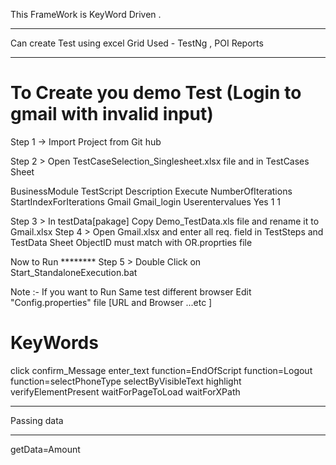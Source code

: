﻿This FrameWork is KeyWord Driven . 
*********************************
Can create Test using excel
Grid
Used - TestNg , POI 
Reports

***********************************************
To Create you demo Test (Login to gmail with invalid input)
=======================================
Step 1 -> Import Project from Git hub 

Step 2 >  Open TestCaseSelection_Singlesheet.xlsx file and in TestCases Sheet  

BusinessModule	TestScript		Description	Execute		NumberOfIterations	 	StartIndexForIterations
Gmail		Gmail_login	Userentervalues	Yes		1			1

Step 3 > In testData[pakage]  Copy Demo_TestData.xls file and rename it to Gmail.xlsx 
Step 4 > Open Gmail.xlsx and enter all req. field in TestSteps and TestData Sheet 
ObjectID must match with OR.proprties file 

Now to Run ********
Step 5 > Double Click on Start_StandaloneExecution.bat 

Note :- If you want to Run Same test different browser Edit "Config.properties" file  [URL and Browser ...etc ]




KeyWords 
=======

click
confirm_Message
enter_text
function=EndOfScript
function=Logout
function=selectPhoneType
selectByVisibleText
highlight
verifyElementPresent
waitForPageToLoad
waitForXPath

**************
Passing data 
**************
getData=Amount
